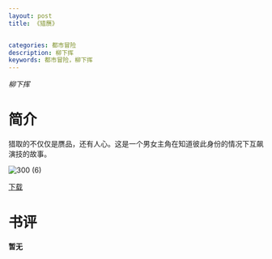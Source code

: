 ```yaml
---
layout: post
title: 《猎赝》


categories: 都市冒险
description: 柳下挥
keywords: 都市冒险，柳下挥
---
```


*柳下挥*

# 简介

猎取的不仅仅是赝品，还有人心。这是一个男女主角在知道彼此身份的情况下互飙演技的故事。

![300 (6)](http://tva3.sinaimg.cn/large/008dGP0Fgy1gtyhtagm51j308c0b4mxp.jpg)

[下载](https://link.jscdn.cn/1drv/aHR0cHM6Ly8xZHJ2Lm1zL3UvcyFBaGU2R2dNWmVFb2poSGFKRUZCSThLcnpCOVhrP2U9ajRqbFh0.txt)

# 书评
**暂无**